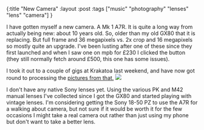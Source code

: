 {:title "New Camera"
:layout :post
:tags ["music" "photography" "lenses" "lens" "camera"]
}

I have gotten myself a new camera. A Mk 1 A7R. It is quite a long way from actually being new: about 10 years old. So, older than my old GX80 that it is replacing. But full frame and 36 megapixels vs. 2x crop and 16 megapixels so mostly quite an upgrade. I've been lusting after one of these since they first launched and when I saw one on mpb for £230 I clicked the button (they still normally fetch around £500, this one has some issues). 

I took it out to a couple of gigs at Krakatoa last weekend, and have now got round to processing the [pictures from that.](https://f002.backblazeb2.com/file/ormiret-pub/2023-04-02-first-2-gigs-with-A7R/gallery.html) 
[<img src="https://f002.backblazeb2.com/file/ormiret-pub/2023-04-02-first-2-gigs-with-A7R/DSC04583_640.jpg">](https://f002.backblazeb2.com/file/ormiret-pub/2023-04-02-first-2-gigs-with-A7R/gallery.html)

I don't have any native Sony lenses yet. Using the various PK and M42 manual lenses I've collected since I got the GX80 and started playing with vintage lenses. I'm considering getting the Sony 18-50 PZ to use the A7R for a walking about camera, but not sure if it would be worth it for the few occasions I might take a real camera out rather than just using my phone but don't want to take a better lens. 
